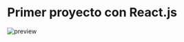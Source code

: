 # Primer proyecto con React.js

![preview](https://user-images.githubusercontent.com/37419848/147326842-3d367f72-5e59-4b67-9e4e-bc19f188a1e7.png)
